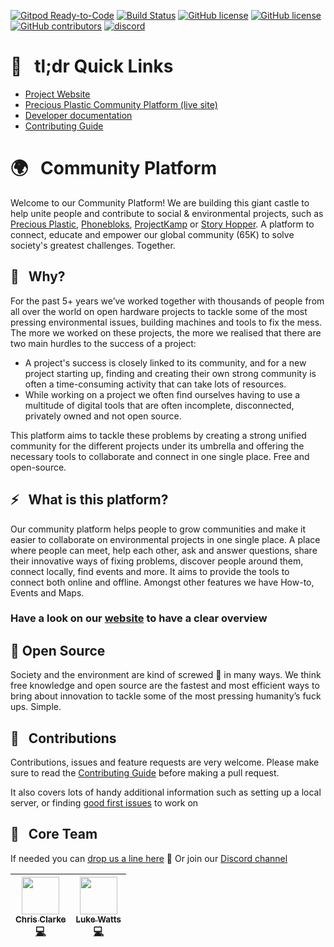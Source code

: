 [![Gitpod Ready-to-Code](https://img.shields.io/badge/Gitpod-Ready--to--Code-blue?logo=gitpod)](https://gitpod.io/from-referrer/)
[![Build Status](https://circleci.com/gh/ONEARMY/community-platform/tree/master.svg?style=shield)](https://app.circleci.com/pipelines/github/ONEARMY/community-platform?branch=master)
[![GitHub license](https://badgen.net/github/license/ONEARMY/community-platform)](https://github.com/ONEARMY/community-platform/blob/master/LICENSE)
[![GitHub license](https://badgen.net/github/tag/ONEARMY/community-platform)](https://github.com/ONEARMY/community-platform/blob/master/LICENSE)
[![GitHub contributors](https://img.shields.io/github/contributors/ONEARMY/community-platform)](https://github.com/ONEARMY/community-platform/graphs/contributors/)
[![discord](https://badges.aleen42.com/src/discord.svg)](https://discord.gg/up3nBbEbxY)

# 🔗 &nbsp; tl;dr Quick Links

- [Project Website](https://platform.onearmy.earth)
- [Precious Plastic Community Platform (live site)](http://community.preciousplastic.com/)
- [Developer documentation](https://onearmy.github.io/community-platform/)
- [Contributing Guide](/CONTRIBUTING.md)

# 🌍 &nbsp; Community Platform

Welcome to our Community Platform!
We are building this giant castle to help unite people and contribute to social & environmental projects, such as [Precious Plastic](https://preciousplastic.com), [Phonebloks](https://phonebloks.com/), [ProjectKamp](https://projectkamp.com/) or [Story Hopper](https://story-hopper.com/). A platform to connect, educate and empower our global community (65K) to solve society's greatest challenges. Together.

## 👀 &nbsp; Why?

For the past 5+ years we’ve worked together with thousands of people from all over the world on open hardware projects to tackle some of the most pressing environmental issues, building machines and tools to fix the mess. The more we worked on these projects, the more we realised that there are two main hurdles to the success of a project:

- A project's success is closely linked to its community, and for a new project starting up, finding and creating their own strong community is often a time-consuming activity that can take lots of resources.
- While working on a project we often find ourselves having to use a multitude of digital tools that are often incomplete, disconnected, privately owned and not open source.

This platform aims to tackle these problems by creating a strong unified community for the different projects under its umbrella and offering the necessary tools to collaborate and connect in one single place. Free and open-source.

## ⚡️ &nbsp; What is this platform?

Our community platform helps people to grow communities and make it easier to collaborate on environmental projects in one single place. A place where people can meet, help each other, ask and answer questions, share their innovative ways of fixing problems, discover people around them, connect locally, find events and more. It aims to provide the tools to connect both online and offline. Amongst other features we have How-to, Events and Maps.

### Have a look on our [website](https://platform.onearmy.earth) to have a clear overview

## 👐 Open Source

Society and the environment are kind of screwed 💩 in many ways. We think free knowledge and open source are the fastest and most efficient ways to bring about innovation to tackle some of the most pressing humanity’s fuck ups. Simple.

## 🤝 &nbsp; Contributions

Contributions, issues and feature requests are very welcome.
Please make sure to read the [Contributing Guide](/CONTRIBUTING.md) before making a pull request.

It also covers lots of handy additional information such as setting up a local server, or finding [good first issues](https://github.com/ONEARMY/community-platform/issues?utf8=%E2%9C%93&q=is%3Aissue+is%3Aopen+label%3A%22Good+first+issue%22++label%3A%22Help+wanted%22+) to work on

## 🌟 &nbsp; Core Team

If needed you can [drop us a line here](mailto:platform@onearmy.earth?subject=contact%20from%20github) 👋
Or join our [Discord channel](https://discordapp.com/invite/rnx7m4t)

<!-- ALL-CONTRIBUTORS-LIST:START - Do not remove or modify this section -->
<!-- prettier-ignore -->
| [<img src="https://avatars0.githubusercontent.com/u/10515065?s=60&v=4" width="60px;"/><br /><sub><b>Chris Clarke</b></sub>](https://github.com/chrismclarke)<br />[💻](https://github.com/OneArmyWorld/onearmy/commits?author=chrismclarke "Code") | [<img src="https://avatars.githubusercontent.com/u/472589?v=4" width="60px;"/><br /><sub><b>Luke Watts</b></sub>](https://github.com/thisislawatts)<br />[💻](https://github.com/ONEARMY/community-platform/commits?author=thisislawatts "Code")
| :---: | :---: |

<!-- ALL-CONTRIBUTORS-LIST:END -->
